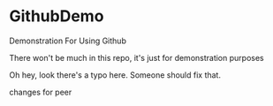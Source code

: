 # GithubDemo
Demonstration For Using Github

There won't be much in this repo, it's just for demonstration purposes

Oh hey, look there's a typo here. Someone should fix that.

changes for peer 
